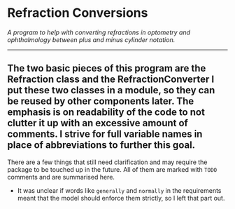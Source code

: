 # Refraction Conversions

_A program to help with converting refractions in optometry and ophthalmology between plus and minus cylinder notation._

---
The two basic pieces of this program are the Refraction class and the RefractionConverter 
I put these two classes in a module, so they can be reused by other components later.
The emphasis is on readability of the code to not clutter it up with an excessive amount of comments.
I strive for full variable names in place of abbreviations to further this goal.
---

There are a few things that still need clarification and may require the package to be touched up in the future.
All of them are marked with `TODO` comments and are summarised here.
* It was unclear if words like `generally` and `normally` in the requirements meant that the model should enforce them strictly, so I left that part out.






